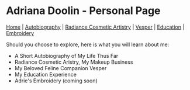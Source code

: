 # Adriana Doolin - Personal Page
[Home](README.md) | [Autobiography](Autobio.md) | [Radiance Cosmetic Artistry](radiance.md) | [Vesper](vesper.md) | [Education](myed.md) | [Embroidery](embroidery.md)

Should you choose to explore, here is what you will learn about me:
- A Short Autobiography of My Life Thus Far
- Radiance Cosmetic Aristry, My Makeup Business
- My Beloved Feline Companion Vesper
- My Education Experience
- Adrie's Embroidery (coming soon)

